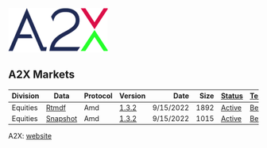 [![A2X](https://github.com/Open-Markets-Initiative/Directory/blob/main/Organizations/A2X/Images/Logo.png)](https://www.a2x.co.za)


## A2X Markets

| Division | Data | Protocol | Version | Date | Size | [Status][Omi.Glossary.Status] | [Testing][Omi.Glossary.Testing] | Specification |
| --- | --- | --- | --- | ---: | ---: | --- | --- | --- |
| Equities | [Rtmdf][A2X.Equities.Rtmdf.Amd.v1.3.2.Dissector] | Amd | [1.3.2][A2X.Equities.Rtmdf.Amd.v1.3.2.Dissector] | 9/15/2022 | 1892 | [Active][Omi.Glossary.Status.Active] | [Beta][Omi.Glossary.Testing.Beta] | [url][A2X.Equities.Rtmdf.Amd.v1.3.2.Url] - [pdf][A2X.Equities.Rtmdf.Amd.v1.3.2.Pdf] |
| Equities | [Snapshot][A2X.Equities.Snapshot.Amd.v1.3.2.Dissector] | Amd | [1.3.2][A2X.Equities.Snapshot.Amd.v1.3.2.Dissector] | 9/15/2022 | 1015 | [Active][Omi.Glossary.Status.Active] | [Beta][Omi.Glossary.Testing.Beta] | [url][A2X.Equities.Snapshot.Amd.v1.3.2.Url] - [pdf][A2X.Equities.Snapshot.Amd.v1.3.2.Pdf] |


A2X: [website](https://www.a2x.co.za "Go to A2X Markets")


[Omi.Glossary.Status]: https://github.com/Open-Markets-Initiative/Directory/blob/main/Glossary/Status.md "Protocol Deployment Status"
[Omi.Glossary.Status.Active]: https://github.com/Open-Markets-Initiative/Directory/blob/main/Glossary/Status.md "Deployment Status: Protocol is in active production"
[Omi.Glossary.Status.Deprecated]: https://github.com/Open-Markets-Initiative/Directory/blob/main/Glossary/Status.md "Deployment Status: Protocol is no longer in active use"
[Omi.Glossary.Status.Future]: https://github.com/Open-Markets-Initiative/Directory/blob/main/Glossary/Status.md "Deployment Status: Protocol is not yet deployed to an active production environment"
[Omi.Glossary.Status.Unknown]: https://github.com/Open-Markets-Initiative/Directory/blob/main/Glossary/Status.md "Deployment Status: Protocol deployment status is unknown"
[Omi.Glossary.Status.Header]: https://github.com/Open-Markets-Initiative/Directory/blob/main/Glossary/Status.md "Deployment Status: Header only protocol provided for debugging"
[Omi.Glossary.Testing]: https://github.com/Open-Markets-Initiative/Directory/blob/main/Glossary/Testing.md "Protocol Testing Status"
[Omi.Glossary.Testing.Verified]: https://github.com/Open-Markets-Initiative/Directory/blob/main/Glossary/Testing.md "Testing Status: Protocol has been tested on live data"
[Omi.Glossary.Testing.Incomplete]: https://github.com/Open-Markets-Initiative/Directory/blob/main/Glossary/Testing.md "Testing Status: Protocol has been tested on live data but contains known issues"
[Omi.Glossary.Testing.Beta]: https://github.com/Open-Markets-Initiative/Directory/blob/main/Glossary/Testing.md "Testing Status: Protocol has not been tested and structure is speculative"
[Omi.Glossary.Testing.Untested]: https://github.com/Open-Markets-Initiative/Directory/blob/main/Glossary/Testing.md "Testing Status: Protocol has not been tested on live data"

[A2X.Equities.Rtmdf.Amd.v1.3.2.Dissector]: https://github.com/Open-Markets-Initiative/wireshark-lua/blob/main/A2X/A2X_Equities_Rtmdf_Amd_v1_3_2_Dissector.lua "A2X Equities Rtmdf Amd v1.3.2 Wireshark Dissector"
[A2X.Equities.Rtmdf.Amd.v1.3.2.Url]: https://www.a2x.co.za/?page_id=531 "A2X Markets 1.3.2 Url"
[A2X.Equities.Rtmdf.Amd.v1.3.2.Pdf]: https://github.com/Open-Markets-Initiative/Directory/blob/main/Organizations/A2X/Specifications/MarketData/A2X.Equities.MarketDataTechnicalSpecification.Amd.v1.3.2.pdf "A2X Markets 1.3.2 Pdf"
[A2X.Equities.Snapshot.Amd.v1.3.2.Dissector]: https://github.com/Open-Markets-Initiative/wireshark-lua/blob/main/A2X/A2X_Equities_Snapshot_Amd_v1_3_2_Dissector.lua "A2X Equities Snapshot Amd v1.3.2 Wireshark Dissector"
[A2X.Equities.Snapshot.Amd.v1.3.2.Url]: https://www.a2x.co.za/?page_id=531 "A2X Markets 1.3.2 Url"
[A2X.Equities.Snapshot.Amd.v1.3.2.Pdf]: https://github.com/Open-Markets-Initiative/Directory/blob/main/Organizations/A2X/Specifications/MarketData/A2X.Equities.MarketDataTechnicalSpecification.Amd.v1.3.2.pdf "A2X Markets 1.3.2 Pdf"
